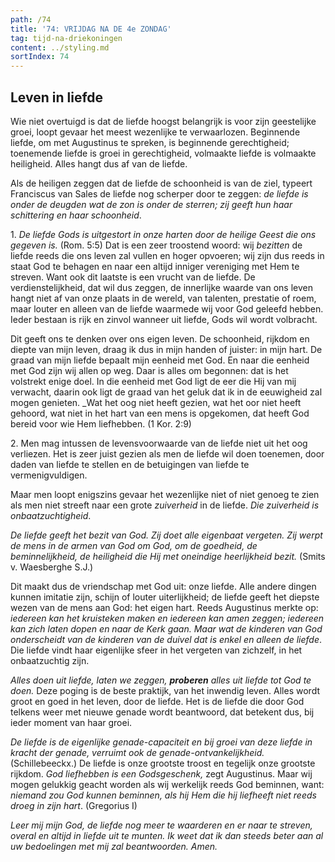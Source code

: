 ```yaml
---
path: /74
title: '74: VRIJDAG NA DE 4e ZONDAG'
tag: tijd-na-driekoningen
content: ../styling.md
sortIndex: 74
---
```


## Leven in liefde

Wie niet overtuigd is dat de liefde hoogst belangrijk is voor zijn geestelijke groei, loopt gevaar het meest wezenlijke te verwaarlozen. Beginnende liefde, om met Augustinus te spreken, is beginnende gerechtigheid; toenemende liefde is groei in gerechtigheid, volmaakte liefde is volmaakte heiligheid. Alles hangt dus af van de liefde.

Als de heiligen zeggen dat de liefde de schoonheid is van de ziel, typeert Franciscus van Sales de liefde nog scherper door te zeggen: _de liefde is onder de deugden wat de zon is onder de sterren; zij geeft hun haar schittering en haar schoonheid_.

1\. _De liefde Gods is uitgestort in onze harten door de heilige Geest die ons gegeven is._ (Rom. 5:5) Dat is een zeer troostend woord: wij _bezitten_ de liefde reeds die ons leven zal vullen en hoger opvoeren; wij zijn dus reeds in staat God te behagen en naar een altijd inniger vereniging met Hem te streven. Want ook dit laatste is een vrucht van de liefde. De verdienstelijkheid, dat wil dus zeggen, de innerlijke waarde van ons leven hangt niet af van onze plaats in de wereld, van talenten, prestatie of roem, maar louter en alleen van de liefde waarmede wij voor God geleefd hebben. Ieder bestaan is rijk en zinvol wanneer uit liefde, Gods wil wordt volbracht.

Dit geeft ons te denken over ons eigen leven. De schoonheid, rijkdom en diepte van mijn leven, draag ik dus in mijn handen of juister: in mijn hart. De graad van mijn liefde bepaalt mijn eenheid met God. En naar die eenheid met God zijn wij allen op weg. Daar is alles om begonnen: dat is het volstrekt enige doel. In die eenheid met God ligt de eer die Hij van mij verwacht, daarin ook ligt de graad van het geluk dat ik in de eeuwigheid zal mogen genieten. _Wat het oog niet heeft gezien, wat het oor niet heeft gehoord, wat niet in het hart van een mens is opgekomen, dat heeft God bereid voor wie Hem liefhebben. (1 Kor. 2:9)

2\. Men mag intussen de levensvoorwaarde van de liefde niet uit het oog verliezen. Het is zeer juist gezien als men de liefde wil doen toenemen, door daden van liefde te stellen en de betuigingen van liefde te vermenigvuldigen.

Maar men loopt enigszins gevaar het wezenlijke niet of niet genoeg te zien als men niet streeft naar een grote _zuiverheid_ in de liefde. _Die zuiverheid is onbaatzuchtigheid_.

_De liefde geeft het bezit van God. Zij doet alle eigenbaat vergeten. Zij werpt de mens in de armen van God om God, om de goedheid, de beminnelijkheid, de heiligheid die Hij met oneindige heerlijkheid bezit._ (Smits v. Waesberghe S.J.)

Dit maakt dus de vriendschap met God uit: onze liefde. Alle andere dingen kunnen imitatie zijn, schijn of louter uiterlijkheid; de liefde geeft het diepste wezen van de mens aan God: het eigen hart. Reeds Augustinus merkte op: _iedereen kan het kruisteken maken en iedereen kan amen zeggen; iedereen kan zich laten dopen en naar de Kerk gaan. Maar wat de kinderen van God onderscheidt van de kinderen van de duivel dat is enkel en alleen de liefde_. Die liefde vindt haar eigenlijke sfeer in het vergeten van zichzelf, in het onbaatzuchtig zijn.

_Alles doen uit liefde, laten we zeggen, __proberen__ alles uit liefde tot God te doen._ Deze poging is de beste praktijk, van het inwendig leven. Alles wordt groot en goed in het leven, door de liefde. Het is de liefde die door God telkens weer met nieuwe genade wordt beantwoord, dat betekent dus, bij ieder moment van haar groei.

_De liefde is de eigenlijke genade-capaciteit en bij groei van deze liefde in kracht der genade, verruimt ook de genade-ontvankelijkheid._ (Schillebeeckx.) De liefde is onze grootste troost en tegelijk onze grootste rijkdom. _God liefhebben is een Godsgeschenk,_ zegt Augustinus. Maar wij mogen gelukkig geacht worden als wij werkelijk reeds God beminnen, want: _niemand zou God kunnen beminnen, als hij Hem die hij liefheeft niet reeds droeg in zijn hart_. (Gregorius I)

_Leer mij mijn God, de liefde nog meer te waarderen en er naar te streven, overal en altijd in liefde uit te munten. Ik weet dat ik dan steeds beter aan al uw bedoelingen met mij zal beantwoorden. Amen._
